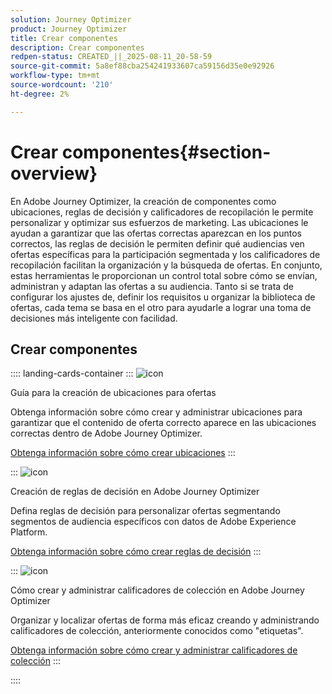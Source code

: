 ```yaml
---
solution: Journey Optimizer
product: Journey Optimizer
title: Crear componentes
description: Crear componentes
redpen-status: CREATED_||_2025-08-11_20-58-59
source-git-commit: 5a8ef88cba254241933607ca59156d35e0e92926
workflow-type: tm+mt
source-wordcount: '210'
ht-degree: 2%

---
```



# Crear componentes{#section-overview}

En Adobe Journey Optimizer, la creación de componentes como ubicaciones, reglas de decisión y calificadores de recopilación le permite personalizar y optimizar sus esfuerzos de marketing. Las ubicaciones le ayudan a garantizar que las ofertas correctas aparezcan en los puntos correctos, las reglas de decisión le permiten definir qué audiencias ven ofertas específicas para la participación segmentada y los calificadores de recopilación facilitan la organización y la búsqueda de ofertas. En conjunto, estas herramientas le proporcionan un control total sobre cómo se envían, administran y adaptan las ofertas a su audiencia. Tanto si se trata de configurar los ajustes de, definir los requisitos u organizar la biblioteca de ofertas, cada tema se basa en el otro para ayudarle a lograr una toma de decisiones más inteligente con facilidad.

## Crear componentes

:::: landing-cards-container
:::
![icon](https://cdn.experienceleague.adobe.com/icons/list-check.svg)

Guía para la creación de ubicaciones para ofertas

Obtenga información sobre cómo crear y administrar ubicaciones para garantizar que el contenido de oferta correcto aparece en las ubicaciones correctas dentro de Adobe Journey Optimizer.

[Obtenga información sobre cómo crear ubicaciones](../using/offers/offer-library/creating-placements.md)
:::

:::
![icon](https://cdn.experienceleague.adobe.com/icons/bullseye.svg)

Creación de reglas de decisión en Adobe Journey Optimizer

Defina reglas de decisión para personalizar ofertas segmentando segmentos de audiencia específicos con datos de Adobe Experience Platform.

[Obtenga información sobre cómo crear reglas de decisión](../using/offers/offer-library/creating-decision-rules.md)
:::

:::
![icon](https://cdn.experienceleague.adobe.com/icons/tags.svg)

Cómo crear y administrar calificadores de colección en Adobe Journey Optimizer

Organizar y localizar ofertas de forma más eficaz creando y administrando calificadores de colección, anteriormente conocidos como &quot;etiquetas&quot;.

[Obtenga información sobre cómo crear y administrar calificadores de colección](../using/offers/offer-library/creating-tags.md)
:::

::::
